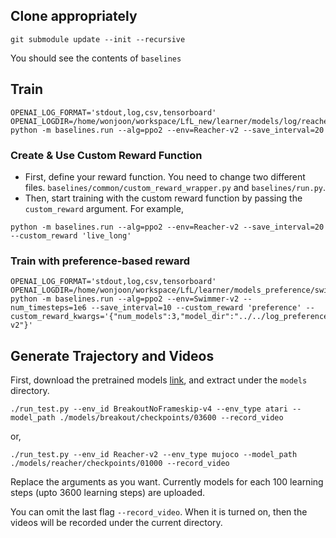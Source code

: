 ## Clone appropriately

```
git submodule update --init --recursive
```

You should see the contents of `baselines`

## Train

```
OPENAI_LOG_FORMAT='stdout,log,csv,tensorboard' OPENAI_LOGDIR=/home/wonjoon/workspace/LfL_new/learner/models/log/reacher python -m baselines.run --alg=ppo2 --env=Reacher-v2 --save_interval=20
```

### Create & Use Custom Reward Function

- First, define your reward function. You need to change two different files. `baselines/common/custom_reward_wrapper.py` and `baselines/run.py`.
- Then, start training with the custom reward function by passing the `custom_reward` argument. For example,
```
python -m baselines.run --alg=ppo2 --env=Reacher-v2 --save_interval=20 --custom_reward 'live_long'
```

### Train with preference-based reward

```
OPENAI_LOG_FORMAT='stdout,log,csv,tensorboard' OPENAI_LOGDIR=/home/wonjoon/workspace/LfL/learner/models_preference/swimmer python -m baselines.run --alg=ppo2 --env=Swimmer-v2 --num_timesteps=1e6 --save_interval=10 --custom_reward 'preference' --custom_reward_kwargs='{"num_models":3,"model_dir":"../../log_preference/Swimmer-v2"}'
```

## Generate Trajectory and Videos

First, download the pretrained models [link](https://github.com/dsbrown1331/learning-rewards-of-learners/releases/tag/mujoco), and extract under the `models` directory.

```
./run_test.py --env_id BreakoutNoFrameskip-v4 --env_type atari --model_path ./models/breakout/checkpoints/03600 --record_video
```
or,
```
./run_test.py --env_id Reacher-v2 --env_type mujoco --model_path ./models/reacher/checkpoints/01000 --record_video
```


Replace the arguments as you want. Currently models for each 100 learning steps (upto 3600 learning steps) are uploaded.

You can omit the last flag `--record_video`. When it is turned on, then the videos will be recorded under the current directory.

